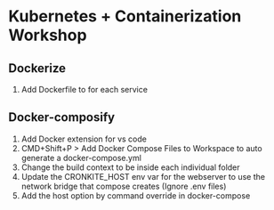 # Kubernetes + Containerization Workshop

## Dockerize

1. Add Dockerfile to for each service

## Docker-composify

1. Add Docker extension for vs code
2. CMD+Shift+P > Add Docker Compose Files to Workspace to auto generate a docker-compose.yml
3. Change the build context to be inside each individual folder
4. Update the CRONKITE_HOST env var for the webserver to use the network bridge that compose creates (Ignore .env files)
5. Add the host option by command override in docker-compose
